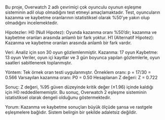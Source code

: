 Bu proje, Overwatch 2 adlı çevrimiçi çok oyunculu oyunun eşleşme sisteminin adil olup olmadığını test etmeyi amaçlamaktadır. Test, oyuncuların kazanma ve kaybetme oranlarının istatistiksel olarak %50’ye yakın olup olmadığını incelemektedir.

Hipotezler:
H0 (Null Hipotez): Oyunda kazanma oranı %50’dir; kazanma ve kaybetme oranları arasında anlamlı bir fark yoktur.
H1 (Alternatif Hipotez): Kazanma ve kaybetme oranları arasında anlamlı bir fark vardır.

Veri:
Analiz için son 30 oyun gözlemlenmiştir.
Kazanma: 17 oyun
Kaybetme: 13 oyun
Veriler, oyun içi kayıtlar ve 3 gün boyunca yapılan gözlemlerle, oyun saatleri sabitlenerek toplanmıştır.

Yöntem:
Tek örnek oran testi uygulanmıştır.
Örneklem oranı: p = 17/30 = 0.566
Varsayılan kazanma oranı: P0 = 0.50
Hesaplanan Z değeri: Z = 0.722

Sonuç:
Z değeri, %95 güven düzeyinde kritik değer (±1.96) içinde kaldığı için H0 reddedilememiştir. Bu sonuç, Overwatch 2 eşleşme sisteminin istatistiksel olarak dengeli olduğunu göstermektedir.

Yorum:
Kazanma ve kaybetme sonuçları büyük ölçüde şansa ve rastgele eşleşmelere bağlıdır. Sistem belirgin bir şekilde adaletsiz değildir.
